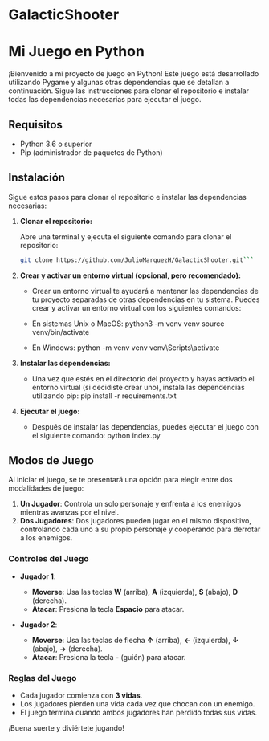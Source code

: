 # GalacticShooter
# Mi Juego en Python

¡Bienvenido a mi proyecto de juego en Python! Este juego está desarrollado utilizando Pygame y algunas otras dependencias que se detallan a continuación. Sigue las instrucciones para clonar el repositorio e instalar todas las dependencias necesarias para ejecutar el juego.

## Requisitos

- Python 3.6 o superior
- Pip (administrador de paquetes de Python)

## Instalación

Sigue estos pasos para clonar el repositorio e instalar las dependencias necesarias:

1. **Clonar el repositorio:**

   Abre una terminal y ejecuta el siguiente comando para clonar el repositorio:

   ```bash
   git clone https://github.com/JulioMarquezH/GalacticShooter.git```

2. **Crear y activar un entorno virtual (opcional, pero recomendado):**

    - Crear un entorno virtual te ayudará a mantener las dependencias de tu proyecto separadas de otras dependencias en tu sistema. Puedes crear y activar un entorno virtual con los siguientes comandos:

    - En sistemas Unix o MacOS:
        python3 -m venv venv
        source venv/bin/activate

    - En Windows:
        python -m venv venv
        venv\Scripts\activate

3. **Instalar las dependencias:**

    - Una vez que estés en el directorio del proyecto y hayas activado el entorno virtual (si decidiste crear uno), instala las dependencias utilizando pip:
        pip install -r requirements.txt

4. **Ejecutar el juego:**
    - Después de instalar las dependencias, puedes ejecutar el juego con el siguiente comando:
        python index.py

## Modos de Juego

Al iniciar el juego, se te presentará una opción para elegir entre dos modalidades de juego:

1. **Un Jugador**: Controla un solo personaje y enfrenta a los enemigos mientras avanzas por el nivel.
2. **Dos Jugadores**: Dos jugadores pueden jugar en el mismo dispositivo, controlando cada uno a su propio personaje y cooperando para derrotar a los enemigos.

### Controles del Juego

- **Jugador 1**:
  - **Moverse**: Usa las teclas **W** (arriba), **A** (izquierda), **S** (abajo), **D** (derecha).
  - **Atacar**: Presiona la tecla **Espacio** para atacar.

- **Jugador 2**:
  - **Moverse**: Usa las teclas de flecha **↑** (arriba), **←** (izquierda), **↓** (abajo), **→** (derecha).
  - **Atacar**: Presiona la tecla **-** (guión) para atacar.

### Reglas del Juego

- Cada jugador comienza con **3 vidas**.
- Los jugadores pierden una vida cada vez que chocan con un enemigo.
- El juego termina cuando ambos jugadores han perdido todas sus vidas.

¡Buena suerte y diviértete jugando!
